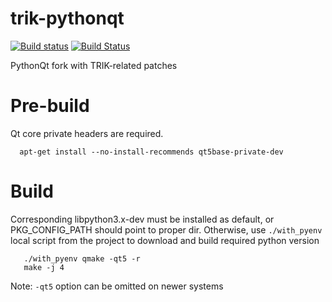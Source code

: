 # trik-pythonqt
[![Build status](https://ci.appveyor.com/api/projects/status/7in7dq3dii79p8do/branch/master?svg=true)](https://ci.appveyor.com/project/iakov/trik-pythonqt/branch/master)
[![Build Status](https://travis-ci.org/trikset/trik-pythonqt.svg?branch=master)](https://travis-ci.org/trikset/trik-pythonqt)


PythonQt fork with TRIK-related patches

# Pre-build

Qt core private headers are required.

```shell
  apt-get install --no-install-recommends qt5base-private-dev
```

# Build

Corresponding libpython3.x-dev must be installed as default, or PKG_CONFIG_PATH should point to proper dir.
Otherwise, use `./with_pyenv` local script from the project to download and build required python version

```shell
   ./with_pyenv qmake -qt5 -r
   make -j 4
```
  Note: `-qt5` option can be omitted on newer systems
